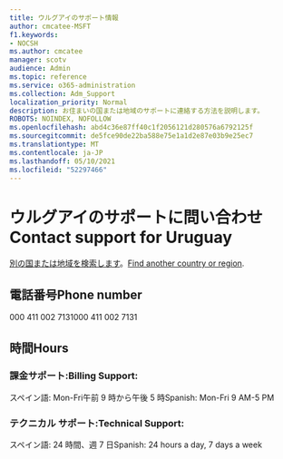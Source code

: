 ```yaml
---
title: ウルグアイのサポート情報
author: cmcatee-MSFT
f1.keywords:
- NOCSH
ms.author: cmcatee
manager: scotv
audience: Admin
ms.topic: reference
ms.service: o365-administration
ms.collection: Adm_Support
localization_priority: Normal
description: お住まいの国または地域のサポートに連絡する方法を説明します。
ROBOTS: NOINDEX, NOFOLLOW
ms.openlocfilehash: abd4c36e87ff40c1f2056121d280576a6792125f
ms.sourcegitcommit: de5fce90de22ba588e75e1a1d2e87e03b9e25ec7
ms.translationtype: MT
ms.contentlocale: ja-JP
ms.lasthandoff: 05/10/2021
ms.locfileid: "52297466"
---
```

# <a name="contact-support-for-uruguay"></a><span data-ttu-id="6651c-103">ウルグアイのサポートに問い合わせ</span><span class="sxs-lookup"><span data-stu-id="6651c-103">Contact support for Uruguay</span></span>

<span data-ttu-id="6651c-104">[別の国または地域を検索します](../../business-video/get-help-support.md)。</span><span class="sxs-lookup"><span data-stu-id="6651c-104">[Find another country or region](../../business-video/get-help-support.md).</span></span>

## <a name="phone-number"></a><span data-ttu-id="6651c-105">電話番号</span><span class="sxs-lookup"><span data-stu-id="6651c-105">Phone number</span></span>
<span data-ttu-id="6651c-106">000 411 002 7131</span><span class="sxs-lookup"><span data-stu-id="6651c-106">000 411 002 7131</span></span>

## <a name="hours"></a><span data-ttu-id="6651c-107">時間</span><span class="sxs-lookup"><span data-stu-id="6651c-107">Hours</span></span>
### <a name="billing-support"></a><span data-ttu-id="6651c-108">課金サポート:</span><span class="sxs-lookup"><span data-stu-id="6651c-108">Billing Support:</span></span>

<span data-ttu-id="6651c-109">スペイン語: Mon-Fri午前 9 時から午後 5 時</span><span class="sxs-lookup"><span data-stu-id="6651c-109">Spanish: Mon-Fri 9 AM-5 PM</span></span>

### <a name="technical-support"></a><span data-ttu-id="6651c-110">テクニカル サポート:</span><span class="sxs-lookup"><span data-stu-id="6651c-110">Technical Support:</span></span>

<span data-ttu-id="6651c-111">スペイン語: 24 時間、週 7 日</span><span class="sxs-lookup"><span data-stu-id="6651c-111">Spanish: 24 hours a day, 7 days a week</span></span>

